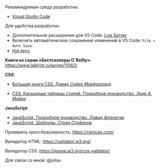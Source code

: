Рекомендуемая среда разработки:
* [Visual Studio Code](https://code.visualstudio.com/)

Для удобства разработки:
* Дополнительное расширение для VS Code: [Live Server](https://marketplace.visualstudio.com/items?itemName=ritwickdey.LiveServer)
* Включить автоматическое сохранение изменений в VS Code: `File > Auto Save`.
* [Hot keys](https://code.visualstudio.com/docs/getstarted/keybindings)

**Книги из серии «Бестселлеры O`Reilly»:**
https://www.labirint.ru/series/11062/

**CSS**: 
- [Большая книга CSS. *Дэвид Сойер Макфарланд*](https://www.ozon.ru/context/detail/id/135731189/)

- [CSS. Каскадные таблицы стилей. Подробное руководство. *Эрик А. Мейер*](https://www.ozon.ru/context/detail/id/3881079/)

**JavaScript**: 
- [JavaScript. Подробное руководство. *Дэвид Флэнаган*](https://www.ozon.ru/context/detail/id/3881091/)
- [JavaScript. Шаблоны. *Стоян Стефанов*](https://www.ozon.ru/context/detail/id/6287517/)

Проверить кроссбраузерность: https://caniuse.com/

Валидатор HTML:
https://validator.w3.org/

Валидатор СSS:
https://jigsaw.w3.org/css-validator/

Для связи со мной: @juliav